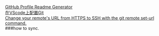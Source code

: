[GitHub Profile Readme Generator](https://arturssmirnovs.github.io/github-profile-readme-generator/)  
[在VScode上配置Git](https://zhuanlan.zhihu.com/p/31417255)  
[Change your remote's URL from HTTPS to SSH with the git remote set-url command.](https://docs.github.com/en/get-started/getting-started-with-git/managing-remote-repositories#switching-remote-urls-from-ssh-to-https)  
###how to sync.  
